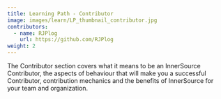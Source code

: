 ```yaml
---
title: Learning Path - Contributor
image: images/learn/LP_thumbnail_contributor.jpg
contributors:
  - name: RJPlog
    url: https://github.com/RJPlog
weight: 2
---
```


The Contributor section covers what it means to be an InnerSource Contributor, the aspects of behaviour that will make you a successful Contributor, contribution mechanics and the benefits of InnerSource for your team and organization.
<!--- This file autogenerated from https://github.com/InnerSourceCommons/InnerSourceLearningPath/blob/master/scripts -->